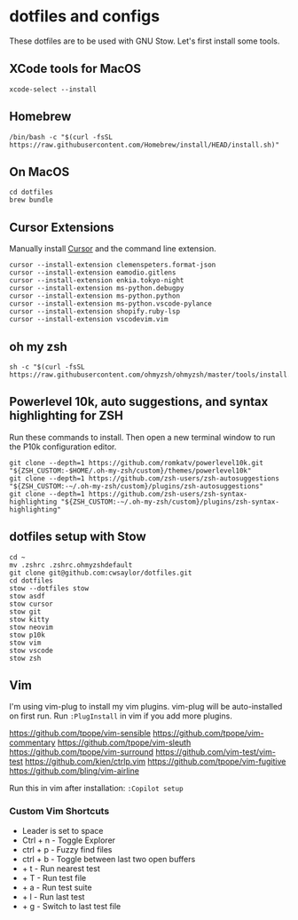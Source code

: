# dotfiles and configs

These dotfiles are to be used with GNU Stow. Let's first install some tools. 

## XCode tools for MacOS

```
xcode-select --install
```

## Homebrew

```
/bin/bash -c "$(curl -fsSL https://raw.githubusercontent.com/Homebrew/install/HEAD/install.sh)"
```

## On MacOS
```
cd dotfiles
brew bundle
```

## Cursor Extensions
Manually install [Cursor](https://www.cursor.com/) and the command line extension.
```
cursor --install-extension clemenspeters.format-json
cursor --install-extension eamodio.gitlens
cursor --install-extension enkia.tokyo-night
cursor --install-extension ms-python.debugpy
cursor --install-extension ms-python.python
cursor --install-extension ms-python.vscode-pylance
cursor --install-extension shopify.ruby-lsp
cursor --install-extension vscodevim.vim
```

## oh my zsh

```
sh -c "$(curl -fsSL https://raw.githubusercontent.com/ohmyzsh/ohmyzsh/master/tools/install.sh)"
```

## Powerlevel 10k, auto suggestions, and syntax highlighting for ZSH

Run these commands to install. Then open a new terminal window to run the P10k configuration editor.
```
git clone --depth=1 https://github.com/romkatv/powerlevel10k.git "${ZSH_CUSTOM:-$HOME/.oh-my-zsh/custom}/themes/powerlevel10k"
git clone --depth=1 https://github.com/zsh-users/zsh-autosuggestions "${ZSH_CUSTOM:-~/.oh-my-zsh/custom}/plugins/zsh-autosuggestions"
git clone --depth=1 https://github.com/zsh-users/zsh-syntax-highlighting "${ZSH_CUSTOM:-~/.oh-my-zsh/custom}/plugins/zsh-syntax-highlighting"
```

## dotfiles setup with Stow

```
cd ~
mv .zshrc .zshrc.ohmyzshdefault
git clone git@github.com:cwsaylor/dotfiles.git
cd dotfiles
stow --dotfiles stow
stow asdf
stow cursor
stow git
stow kitty
stow neovim
stow p10k
stow vim
stow vscode
stow zsh
```

## Vim

I'm using vim-plug to install my vim plugins. vim-plug will be auto-installed on first run.
Run `:PlugInstall` in vim if you add more plugins.

https://github.com/tpope/vim-sensible
https://github.com/tpope/vim-commentary
https://github.com/tpope/vim-sleuth
https://github.com/tpope/vim-surround
https://github.com/vim-test/vim-test
https://github.com/kien/ctrlp.vim
https://github.com/tpope/vim-fugitive
https://github.com/bling/vim-airline

Run this in vim after installation:
`:Copilot setup`

### Custom Vim Shortcuts

* Leader is set to space
* Ctrl + n - Toggle Explorer
* ctrl + p - Fuzzy find files
* ctrl + b - Toggle between last two open buffers
* <leader> + t - Run nearest test
* <leader> + T - Run test file
* <leader> + a - Run test suite
* <leader> + l - Run last test 
* <leader> + g - Switch to last test file
